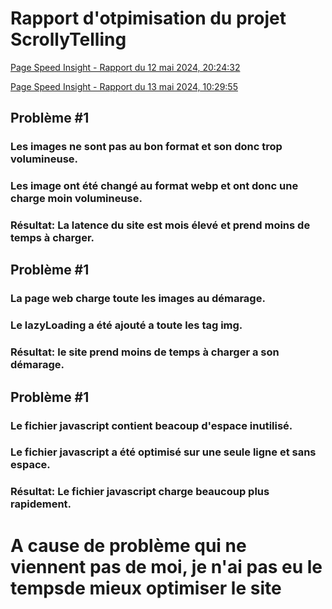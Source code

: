 # Rapport d'otpimisation du projet ScrollyTelling

[Page Speed Insight - Rapport du 12 mai 2024, 20:24:32](https://pagespeed.web.dev/analysis/https-jeremy-tim-momo-com/6t0967kcse?form_factor=mobile)

[Page Speed Insight - Rapport du 13 mai 2024, 10:29:55](https://pagespeed.web.dev/analysis/https-jeremy-tim-momo-com/2ujt1wa1bx?form_factor=desktop)

## Problème #1
### Les images ne sont pas au bon format et son donc trop volumineuse.
### Les image ont été changé au format webp et ont donc une charge moin volumineuse.
### Résultat: La latence du site est mois élevé et prend moins de temps à charger.

## Problème #1
### La page web charge toute les images au démarage.
### Le lazyLoading a été ajouté a toute les tag img.
### Résultat: le site prend moins de temps à charger a son démarage.

## Problème #1
### Le fichier javascript contient beacoup d'espace inutilisé.
### Le fichier javascript a été optimisé sur une seule ligne et sans espace.
### Résultat: Le fichier javascript charge beaucoup plus rapidement.

# A cause de problème qui ne viennent pas de moi, je n'ai pas eu le tempsde mieux optimiser le site
